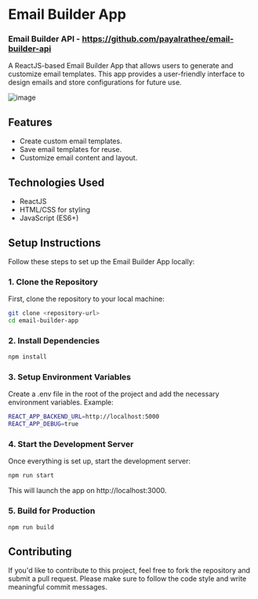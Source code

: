# Email Builder App

### Email Builder API - https://github.com/payalrathee/email-builder-api

A ReactJS-based Email Builder App that allows users to generate and customize email templates. This app provides a user-friendly interface to design emails and store configurations for future use.

![image](https://github.com/user-attachments/assets/4e493c82-424b-4013-945c-07ee8c281ce4)

## Features
- Create custom email templates.
- Save email templates for reuse.
- Customize email content and layout.

## Technologies Used
- ReactJS
- HTML/CSS for styling
- JavaScript (ES6+)

## Setup Instructions

Follow these steps to set up the Email Builder App locally:

### 1. Clone the Repository

First, clone the repository to your local machine:

```bash
git clone <repository-url>
cd email-builder-app
```
### 2.  Install Dependencies

```bash
npm install
```

### 3. Setup Environment Variables
Create a .env file in the root of the project and add the necessary environment variables. Example:

```bash
REACT_APP_BACKEND_URL=http://localhost:5000
REACT_APP_DEBUG=true
```

### 4. Start the Development Server
Once everything is set up, start the development server:

```bash
npm run start
```

This will launch the app on http://localhost:3000.

### 5. Build for Production

```bash
npm run build
```

## Contributing
If you'd like to contribute to this project, feel free to fork the repository and submit a pull request. Please make sure to follow the code style and write meaningful commit messages.
